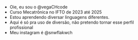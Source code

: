 - Oie, eu sou o @vegaCHcode
- Curso Mecatrônica no IFTO de 2023 até 2025
- Estou aprendendo diversar linguagens diferentes.
- Aqui é só pra uso de diversão, não pretendo tornar esse perfil profissional
- Meu instagram é @snwflakwch
